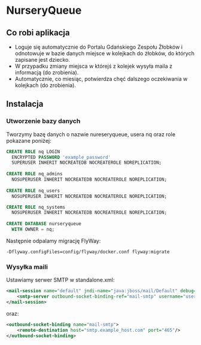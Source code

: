 # NurseryQueue

## Co robi aplikacja

- Loguje się automatycznie do Portalu Gdańskiego Zespołu Żłobków i odnotowuje w bazie danych miejsce w kolejkach do żłobków, do których zapisane jest dziecko.
- W przypadku zmiany miejsca w którejś z kolejek wysyła maila z informacją (do zrobienia).
- Automatycznie, co miesiąc, potwierdza chęć dalszego oczekiwania w kolejkach (do zrobienia).

## Instalacja

### Utworzenie bazy danych

Tworzymy bazę danych o nazwie nureseryqueue, usera nq oraz role pokazane poniżej:

```sql
CREATE ROLE nq LOGIN
  ENCRYPTED PASSWORD 'example_password'
  SUPERUSER INHERIT NOCREATEDB NOCREATEROLE NOREPLICATION;
  
CREATE ROLE nq_admins
  NOSUPERUSER INHERIT NOCREATEDB NOCREATEROLE NOREPLICATION;
  
CREATE ROLE nq_users
  NOSUPERUSER INHERIT NOCREATEDB NOCREATEROLE NOREPLICATION;

CREATE ROLE nq_systems
  NOSUPERUSER INHERIT NOCREATEDB NOCREATEROLE NOREPLICATION;
  
CREATE DATABASE nurseryqueue
  WITH OWNER = nq;
```

Następnie odpalamy migrację FlyWay:

```
-Dflyway.configFiles=config/flyway/docker.conf flyway:migrate
```

### Wysyłka maili

Ustawiamy serwer SMTP w standalone.xml:

```xml
<mail-session name="default" jndi-name="java:jboss/mail/Default" debug="true">
    <smtp-server outbound-socket-binding-ref="mail-smtp" username="user" password="pass" ssl="true" tls="true"/>
</mail-session>
```

oraz:

```xml
<outbound-socket-binding name="mail-smtp">
    <remote-destination host="smtp.example_host.com" port="465"/>
</outbound-socket-binding>
```




